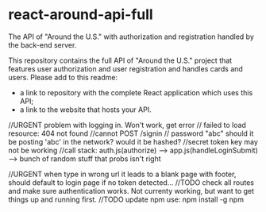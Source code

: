 # react-around-api-full

The API of "Around the U.S." with authorization and registration handled by the back-end server.

This repository contains the full API of "Around the U.S." project that features user authorization and user registration and handles cards and users. Please add to this readme:

- a link to repository with the complete React application which uses this API;
- a link to the website that hosts your API.

//URGENT problem with logging in. Won't work, get error
// failed to load resource: 404 not found
//cannot POST /signin
// password "abc" should it be posting 'abc' in the network? would it be hashed?
//secret token key may not be working
//call stack: auth.js(authorize) --> app.js(handleLoginSubmit) --> bunch of random stuff that probs isn't right

//URGENT when type in wrong url it leads to a blank page with footer, should default to login page if no token detected...
//TODO check all routes and make sure authentication works. Not currenty working, but want to get things up and running first.
//TODO update npm use: npm install -g npm
